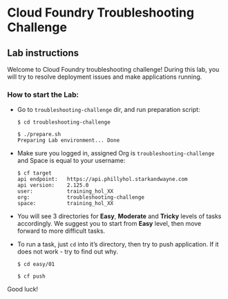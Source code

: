 # Cloud Foundry Troubleshooting Challenge
## Lab instructions

Welcome to Cloud Foundry troubleshooting challenge!
During this lab, you will try to resolve deployment issues and make applications running.

### How to start the Lab:

- Go to `troubleshooting-challenge` dir, and run preparation script:

	```
	$ cd troubleshooting-challenge
	
	$ ./prepare.sh 
	Preparing Lab environment... Done

	```


- Make sure you logged in, assigned Org is `troubleshooting-challenge` and Space is equal to your username:

	```
	$ cf target
	api endpoint:   https://api.phillyhol.starkandwayne.com
	api version:    2.125.0
	user:           training_hol_XX
	org:            troubleshooting-challenge
	space:          training_hol_XX

	```
		

	
- You will see 3 directories for **Easy**, **Moderate** and **Tricky** levels of tasks accordingly. We suggest you to start from **Easy** level, then move forward to more difficult tasks.
- To run a task, just `cd` into it’s directory, then try to push application. If it does not work - try to find out why.

	```
	$ cd easy/01
	
	$ cf push
	```

Good luck!
